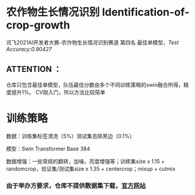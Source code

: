 # 农作物生长情况识别 Identification-of-crop-growth
讯飞2021AI开发者大赛-农作物生长情况识别赛道 第四名
最佳单模型，*Test Accuracy:0.90427*

## ATTENTION ： 
仓库只包含最佳单模型，队伍最佳分数由多个不同训练策略的swin融合所得，精度提升1%。
CV刚入门，所以方法比较简单

# 训练策略
数据：训练集标签清洗（5%）测试集去除黑边（0.1%）

模型：Swin Transformer Base 384

数据增强：一些常规的翻转，加噪，亮度增强等；训练集size x 1.15 + randomcrop，验证集/测试集size x 1.35 + centercrop；mixup + cutmix

### 由于举办方要求，仓库不提供数据集下载，[官方网站](http://challenge.xfyun.cn/topic/info?type=crop)
